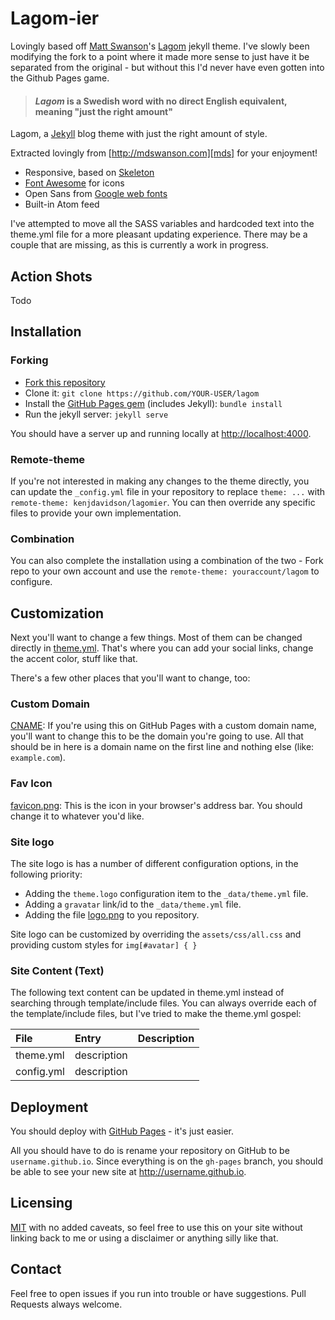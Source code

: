 # Lagom-ier

Lovingly based off [Matt Swanson](http://mdswanson.com)'s [Lagom](https://github.com/mdswanson/lagom) jekyll theme.  I've slowly been modifying the fork to a point where it made more sense to just have it be separated from the original - but without this I'd never have even gotten into the Github Pages game.

> #### *Lagom* is a Swedish word with no direct English equivalent, meaning "just the right amount"

Lagom, a [Jekyll][j] blog theme with just the right amount of style. 

Extracted lovingly from [http://mdswanson.com][mds] for your enjoyment!

* Responsive, based on [Skeleton][skeleton]
* [Font Awesome][font-awesome] for icons
* Open Sans from [Google web fonts][gfonts]
* Built-in Atom feed

I've attempted to move all the SASS variables and hardcoded text into the theme.yml file for a more pleasant updating experience.  There may be a couple that are missing, as this is currently a work in progress.

## Action Shots

Todo

## Installation

### Forking
- [Fork this repository][fork]
- Clone it: `git clone https://github.com/YOUR-USER/lagom`
- Install the [GitHub Pages gem][pages] (includes Jekyll): `bundle install`
- Run the jekyll server: `jekyll serve`

You should have a server up and running locally at <http://localhost:4000>.

### Remote-theme
If you're not interested in making any changes to the theme directly, you can update the `_config.yml` file
in your repository to replace `theme: ...` with `remote-theme: kenjdavidson/lagomier`.  You can then override
any specific files to provide your own implementation.

### Combination
You can also complete the installation using a combination of the two - Fork repo to your own account and use
the `remote-theme: youraccount/lagom` to configure.

## Customization
Next you'll want to change a few things. Most of them can be changed directly in
[theme.yml][config]. That's where you can add your social links, change the accent
color, stuff like that.

There's a few other places that you'll want to change, too:

### Custom Domain
[CNAME][cname]: If you're using this on GitHub Pages with a custom domain name, 
you'll want to change this to be the domain you're going to use. All that should 
be in here is a domain name on the first line and nothing else (like: `example.com`).

### Fav Icon
[favicon.png][favicon]: This is the icon in your browser's address bar. You should 
change it to whatever you'd like.

### Site logo
The site logo is has a number of different configuration options, in the following priority:
- Adding the `theme.logo` configuration item to the `_data/theme.yml` file.
- Adding a `gravatar` link/id to the `_data/theme.yml` file.
- Adding the file [logo.png][logo] to you repository.

Site logo can be customized by overriding the `assets/css/all.css` and providing custom styles for
`img[#avatar] { }`

### Site Content (Text)
The following text content can be updated in theme.yml instead of searching through template/include files.  You can always override each of the template/include files, but I've tried to make the theme.yml gospel:

| File | Entry | Description |
| :--- | :--- | :--- |
| theme.yml | description | |
| config.yml | description | |

## Deployment
You should deploy with [GitHub Pages][pages] - it's just easier.

All you should have to do is rename your repository on GitHub to be
`username.github.io`. Since everything is on the `gh-pages` branch, you
should be able to see your new site at <http://username.github.io>.

## Licensing
[MIT](https://github.com/swanson/lagom/blob/master/LICENSE) with no
added caveats, so feel free to use this on your site without linking back to
me or using a disclaimer or anything silly like that.

## Contact
Feel free to open issues if you run into trouble or have suggestions. Pull Requests always welcome.

[j]: http://jekyllrb.com/
[mds]: http://mdswanson.com
[skeleton]: http://www.getskeleton.com/
[font-awesome]: http://fortawesome.github.io/Font-Awesome/
[gfonts]: http://www.google.com/fonts/specimen/Open+Sans
[fork]: https://github.com/swanson/lagom/fork
[config]: https://github.com/swanson/lagom/blob/master/_data/theme.yml
[cname]: https://github.com/swanson/lagom/blob/master/CNAME
[favicon]: https://github.com/swanson/lagom/blob/master/favicon.png
[logo]: https://github.com/swanson/lagom/blob/master/logo.png
[pages]: http://pages.github.com
[twitter]: https://twitter.com/_swanson
[pages]: https://github.com/github/pages-gem
